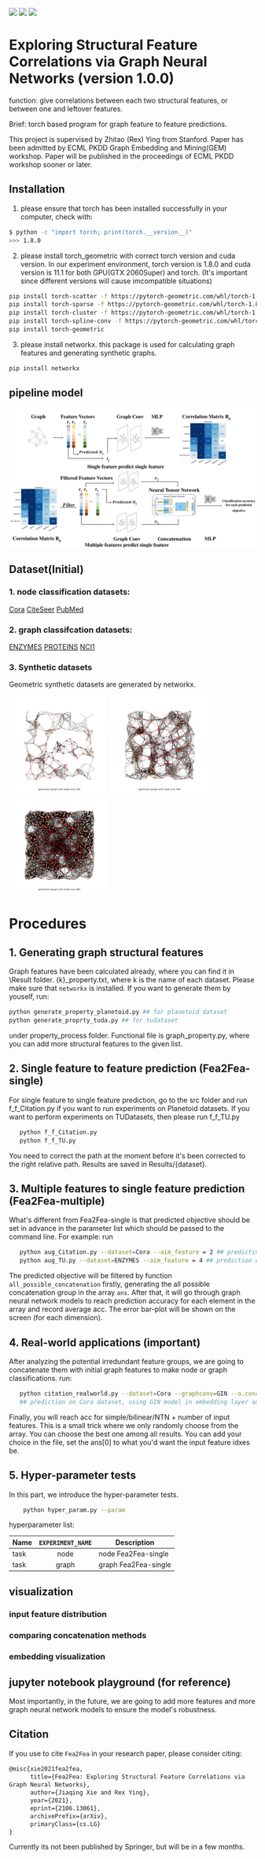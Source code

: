 ![](https://img.shields.io/badge/language-python-orange.svg)
![](https://img.shields.io/badge/license-MIT-000000.svg)
![](https://img.shields.io/badge/github-v1.0.0-519dd9.svg)
# Exploring Structural Feature Correlations via Graph Neural Networks (version 1.0.0)
function: give correlations between each two structural features, or between one and leftover features.

Brief: torch based program for graph feature to feature predictions.

This project is supervised by Zhitao (Rex) Ying from Stanford. Paper has been admitted by ECML PKDD Graph Embedding and Mining(GEM) workshop. Paper will be published in the proceedings of ECML PKDD workshop sooner or later.
## Installation
1. please ensure that torch has been installed successfully in your computer, check with:
```bash
$ python -c "import torch; print(torch.__version__)"
>>> 1.8.0
```
2. please install torch_geometric with correct torch version and cuda version.
In our experiment environment, torch version is 1.8.0 and cuda version is 11.1
for both GPU(GTX 2060Super) and torch. (It's important since different versions will cause imcompatible situations)
```bash
pip install torch-scatter -f https://pytorch-geometric.com/whl/torch-1.8.0+cu111.html
pip install torch-sparse -f https://pytorch-geometric.com/whl/torch-1.8.0+cu111.html
pip install torch-cluster -f https://pytorch-geometric.com/whl/torch-1.8.0+cu111.html
pip install torch-spline-conv -f https://pytorch-geometric.com/whl/torch-1.8.0+cu111.html
pip install torch-geometric
```
3. please install networkx. this package is used for calculating graph features and generating synthetic graphs.
```bash
pip install networkx
```

## pipeline model
![Fea2Fea-simple and Fea2Fea-multiple](https://github.com/JIAQING-XIE/Fea2Fea/blob/main/output.png)


## Dataset(Initial)
### 1. node classification datasets: 
[Cora](https://github.com/JIAQING-XIE/Fea2Fea/blob/main/data/Cora)
[CiteSeer](https://github.com/JIAQING-XIE/Fea2Fea/blob/main/data/Citeseer)
[PubMed](https://github.com/JIAQING-XIE/Fea2Fea/blob/main/data/PubMed)
### 2. graph classifcation datasets: 
[ENZYMES](https://github.com/JIAQING-XIE/Fea2Fea/blob/main/data/ENZYMES)
[PROTEINS](https://github.com/JIAQING-XIE/Fea2Fea/blob/main/data/PROTEINS)
[NCI1](https://github.com/JIAQING-XIE/Fea2Fea/blob/main/data/NCI1)

### 3. Synthetic datasets
Geometric synthetic datasets are generated by networkx.

<p float="left">
  <img src="https://github.com/JIAQING-XIE/Fea2Fea/blob/main/generate_syn_data/graph_200.png" width="200" />
  <img src="https://github.com/JIAQING-XIE/Fea2Fea/blob/main/generate_syn_data/graph_400.png" width="200" /> 
  <img src="https://github.com/JIAQING-XIE/Fea2Fea/blob/main/generate_syn_data/graph_800.png" width="200" />
</p>

# Procedures
## 1. Generating graph structural features
Graph features have been calculated already, where you can find it in \Result folder. {k}_property.txt, where k is the name of each dataset. Please make sure that `networkx` is installed.
If you want to generate them by youself, run:
```bash
python generate_property_planetoid.py ## for planetoid dataset
python generate_proprty_tuda.py ## for tudataset
```
under property_process folder. Functional file is graph_property.py, where you can add more structural features to the given list.

## 2. Single feature to feature prediction (Fea2Fea-single)
For single feature to single feature prediction, go to the src folder and run f_f_Citation.py if you
want to run experiments on Planetoid datasets. If you want to perform experiments on TUDatasets, then
please run f_f_TU.py
```bash
   python f_f_Citation.py 
   python f_f_TU.py
```
You need to correct the path at the moment before it's been corrected to the right relative path. Results are saved in Results/{dataset}.

## 3. Multiple features to single feature prediction (Fea2Fea-multiple)
What's different from Fea2Fea-single is that predicted objective should be set in advance in the parameter list which should be passed to the command line.
For example: run
```bash
   python aug_Citation.py --dataset=Cora --aim_feature = 2 ## prediction on Cora dataset and predict clustering coefficient
   python aug_TU.py --dataset=ENZYMES --aim_feature = 4 ## prediction on ENZYMES dataset and predict average path length (shortest)
```
The predicted objective will be filtered by function `all_possible_concatenation` firstly, generating the all possible concatenation group in the array `ans`. After that, it will go through graph neural network models to reach prediction accuracy for each element in the array and record average acc. The error bar-plot will be shown on the screen (for each dimension).

## 4. Real-world applications (important)
After analyzing the potential irredundant feature groups, we are going to concatenate them with initial graph features to make node or graph classifications. 
run:
```bash
   python citation_realworld.py --dataset=Cora --graphconv=GIN --o.concat_method=SimpleConcat
   ## prediction on Cora dataset, using GIN model in embedding layer and just simple concatenate each augmented structural feature.
```
Finally, you will reach acc for simple/bilinear/NTN + number of input features. This is a small trick where we only randomly choose from the array. You can choose the best one among all results. You can add your choice in the file, set the ans[0] to what you'd want the input feature idxes be.

## 5. Hyper-parameter tests
In this part, we introduce the hyper-parameter tests.
```bash
    python hyper_param.py --param
```

hyperparameter list: 

| Name     | `EXPERIMENT_NAME` | Description  |
|----------|:-------------------:|--------------|
|task | node | node Fea2Fea-single
|task | graph | graph Fea2Fea-single

## visualization 
### input feature distribution



### comparing concatenation methods

### embedding visualization

## jupyter notebook playground (for reference)

Most importantly, in the future, we are going to add more features and more graph neural network models to ensure the model's robustness.

## Citation
If you use to cite `Fea2Fea` in your research paper, please consider citing:
```
@misc{xie2021fea2fea,
      title={Fea2Fea: Exploring Structural Feature Correlations via Graph Neural Networks}, 
      author={Jiaqing Xie and Rex Ying},
      year={2021},
      eprint={2106.13061},
      archivePrefix={arXiv},
      primaryClass={cs.LG}
}
```
Currently its not been published by Springer, but will be in a few months.